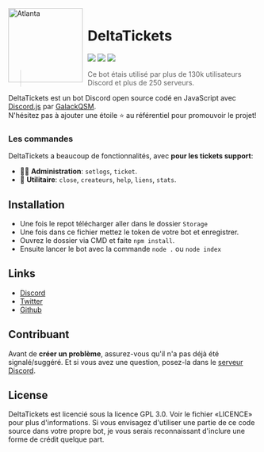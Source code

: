 <img width="150" height="150" align="left" style="float: left; margin: 0 10px 0 0;" alt="Atlanta" src="https://i.imgur.com/HPpn5kt.png">  

# DeltaTickets

[![](https://img.shields.io/discord/761541041152983050.svg?logo=discord&colorB=7289DA)](https://discord.gg/VAatzcw)
[![](https://img.shields.io/badge/discord.js-v12.0.0--dev-blue.svg?logo=npm)](https://github.com/discordjs)
[![](https://img.shields.io/badge/paypal-donate-orange.svg)](https://www.paypal.com/paypalme/DeltaBot)

> Ce bot étais utilisé par plus de 130k utilisateurs Discord et plus de 250 serveurs.

DeltaTickets est un bot Discord open source codé en JavaScript avec [Discord.js](https://discord.js.org) par [GalackQSM](https://github.com/GalackQSM).  
N'hésitez pas à ajouter une étoile ⭐ au référentiel pour promouvoir le projet!

### Les commandes

DeltaTickets a beaucoup de fonctionnalités, avec **pour les tickets support**:

*   👩‍💼 **Administration**: `setlogs`, `ticket`. 
*   🚓 **Utilitaire**: `close`, `createurs`, `help`, `liens`, `stats`.

## Installation

* Une fois le repot télécharger aller dans le dossier `Storage`
* Une fois dans ce fichier mettez le token de votre bot et enregistrer.
* Ouvrez le dossier via CMD et faite `npm install`.
* Ensuite lancer le bot avec la commande `node .` ou `node index`

## Links

*   [Discord](https://discord.gg/VAatzcw)
*   [Twitter](https://twitter.com/DeltaBotInc)
*   [Github](https://github.com/GalackQSM)

## Contribuant

Avant de **créer un problème**, assurez-vous qu'il n'a pas déjà été signalé/suggéré.
Et si vous avez une question, posez-la dans le [serveur Discord](https://discord.gg/VAatzcw).

## License

DeltaTickets est licencié sous la licence GPL 3.0. Voir le fichier «LICENCE» pour plus d'informations. Si vous envisagez d'utiliser une partie de ce code source dans votre propre bot, je vous serais reconnaissant d'inclure une forme de crédit quelque part.
